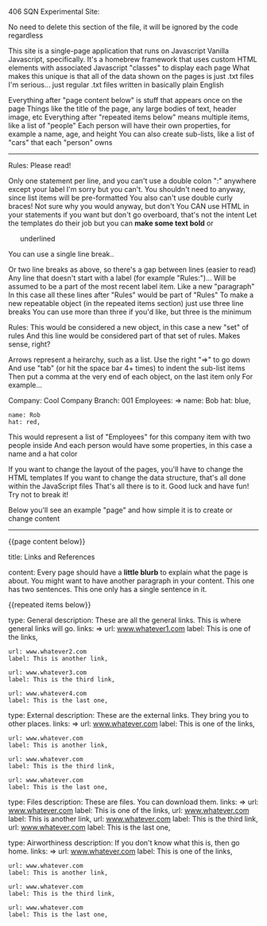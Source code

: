 406 SQN Experimental Site:

No need to delete this section of the file, it will be ignored by the code regardless

This site is a single-page application that runs on Javascript
Vanilla Javascript, specifically. It's a homebrew framework that uses custom
HTML elements with associated Javascript "classes" to display each page
What makes this unique is that all of the data shown on the pages is just .txt files
I'm serious... just regular .txt files written in basically plain English

Everything after "page content below" is stuff that appears once on the page
Things like the title of the page, any large bodies of text, header image, etc
Everything after "repeated items below" means multiple items, like a list of "people"
Each person will have their own properties, for example a name, age, and height
You can also create sub-lists, like a list of "cars" that each "person" owns

----------------------

Rules: Please read!

Only one statement per line, and you can't use a double colon ":" anywhere except your label
I'm sorry but you can't. You shouldn't need to anyway, since list items will be pre-formatted
You also can't use double curly braces! Not sure why you would anyway, but don't
You CAN use HTML in your statements if you want but don't go overboard, that's not the intent
Let the templates do their job but you can <strong>make some text bold</strong> or <ul>underlined</ul>
You can use a single line break..

Or two line breaks as above, so there's a gap between lines (easier to read)
Any line that doesn't start with a label (for example "Rules:")...
Will be assumed to be a part of the most recent label item. Like a new "paragraph"
In this case all these lines after "Rules" would be part of "Rules"
To make a new repeatable object (in the repeated items section) just use three line breaks
You can use more than three if you'd like, but three is the minimum


Rules: This would be considered a new object, in this case a new "set" of rules
And this line would be considered part of that set of rules. Makes sense, right?

Arrows represent a heirarchy, such as a list. Use the right "=>" to go down
And use "tab" (or hit the space bar 4+ times) to indent the sub-list items 
Then put a comma at the very end of each object, on the last item only
For example...

Company: Cool Company
Branch: 001
Employees: =>
    name: Bob
    hat: blue,

    name: Rob
    hat: red,

This would represent a list of "Employees" for this company item with two people inside
And each person would have some properties, in this case a name and a hat color

If you want to change the layout of the pages, you'll have to change the HTML templates
If you want to change the data structure, that's all done within the JavaScript files
That's all there is to it. Good luck and have fun! Try not to break it!

Below you'll see an example "page" and how simple it is to create or change content

----------------------
{{page content below}}

title: Links and References

content: Every page should have a <strong>little blurb</strong> to explain what the page is about.
You might want to have another paragraph in your content. This one has two sentences.
This one only has a single sentence in it.

{{repeated items below}}

type: General
description: These are all the general links. This is where general links will go.
links: =>
    url: www.whatever1.com
    label: This is one of the links,

    url: www.whatever2.com
    label: This is another link,

    url: www.whatever3.com
    label: This is the third link,

    url: www.whatever4.com
    label: This is the last one,




type: External
description: These are the external links. They bring you to other places.
links: =>
    url: www.whatever.com
    label: This is one of the links,

    url: www.whatever.com
    label: This is another link,

    url: www.whatever.com
    label: This is the third link,

    url: www.whatever.com
    label: This is the last one,



type: Files
description: These are files. You can download them.
links: =>
    url: www.whatever.com
    label: This is one of the links,
    url: www.whatever.com
    label: This is another link,
    url: www.whatever.com
    label: This is the third link,
    url: www.whatever.com
    label: This is the last one,




type: Airworthiness
description: If you don't know what this is, then go home.
links: =>
    url: www.whatever.com
    label: This is one of the links,

    url: www.whatever.com
    label: This is another link,

    url: www.whatever.com
    label: This is the third link,

    url: www.whatever.com
    label: This is the last one,
